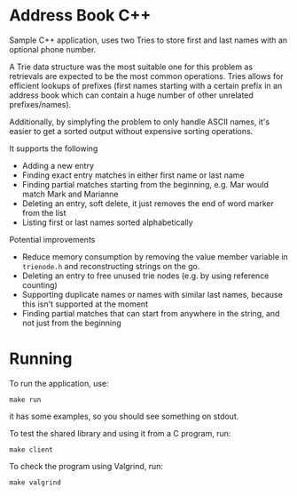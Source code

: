 # Address Book C++

Sample C++ application, uses two Tries to store first and last names with an optional phone number.

A Trie data structure was the most suitable one for this problem as retrievals are expected to be the most common operations. Tries allows for efficient lookups of prefixes (first names starting with a certain prefix in an address book which can contain a huge number of other unrelated prefixes/names).

Additionally, by simplyfing the problem to only handle ASCII names, it's easier to get a sorted output without expensive sorting operations.

It supports the following
- Adding a new entry
- Finding exact entry matches in either first name or last name
- Finding partial matches starting from the beginning, e.g. Mar would match Mark and Marianne
- Deleting an entry, soft delete, it just removes the end of word marker from the list
- Listing first or last names sorted alphabetically

Potential improvements
- Reduce memory consumption by removing the value member variable in `trienode.h` and reconstructing strings on the go.
- Deleting an entry to free unused trie nodes (e.g. by using reference counting)
- Supporting duplicate names or names with similar last names, because this isn't supported at the moment
- Finding partial matches that can start from anywhere in the string, and not just from the beginning

# Running

To run the application, use:

```
make run
```
it has some examples, so you should see something on stdout.

To test the shared library and using it from a C program, run:
```
make client
```

To check the program using Valgrind, run:
```
make valgrind
```
